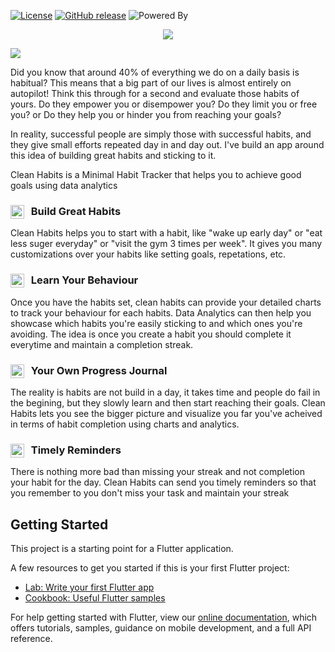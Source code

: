 [![License](https://img.shields.io/badge/License-Apache%202.0-blue.svg)](https://opensource.org/licenses/Apache-2.0?style=flat-square)
[![GitHub release](https://img.shields.io/github/release/clean-apps/CleanHabits.svg)](https://github.com/clean-apps/CleanHabits/releases/latest?style=flat-square)
![Powered By](https://img.shields.io/badge/Powered%20By-Flutter-blue&logo=flutter)

<p align="center">
<img src="https://github.com/clean-apps/CleanHabits/raw/master/marketing/gh-feature-graphic.png?raw=true" />
</p>

<img src="https://github.com/clean-apps/CleanHabits/raw/master/marketing/gh-logo.png?raw=true" />

Did you know that around 40% of everything we do on a daily basis is habitual? This means that a big part of our lives is almost entirely on autopilot! Think this through for a second and evaluate those habits of yours. Do they empower you or disempower you? Do they limit you or free you? or Do they help you or hinder you from reaching your goals?

In reality, successful people are simply those with successful habits, and they give small efforts repeated day in and day out. I've build an app around this idea of building great habits and sticking to it. 

Clean Habits is a Minimal Habit Tracker that helps you to achieve good goals using data analytics

### <img src="https://use.fontawesome.com/releases/v5.1.0/svgs/solid/external-link-alt.svg" width="22" align="left" /> &nbsp; Build Great Habits

Clean Habits helps you to start with a habit, like "wake up early day" or "eat less suger everyday" or "visit the gym 3 times per week". It gives you many customizations over your habits like setting goals, repetations, etc.

### <img src="https://use.fontawesome.com/releases/v5.1.0/svgs/solid/chart-bar.svg" width="22" align="left" /> &nbsp; Learn Your Behaviour

Once you have the habits set, clean habits can provide your detailed charts to track your behaviour for each habits. Data Analytics can then help you showcase which habits you're easily sticking to and which ones you're avoiding. The idea is once you create a habit you should complete it everytime and maintain a completion streak.

### <img src="https://use.fontawesome.com/releases/v5.1.0/svgs/solid/chart-line.svg" width="22" align="left" /> &nbsp; Your Own Progress Journal

The reality is habits are not build in a day, it takes time and people do fail in the begining, but they slowly learn and then start reaching their goals. Clean Habits lets you see the bigger picture and visualize you far you've acheived in terms of habit completion using charts and analytics.

### <img src="https://use.fontawesome.com/releases/v5.1.0/svgs/regular/bell.svg" width="22" align="left" /> &nbsp; Timely Reminders

There is nothing more bad than missing your streak and not completion your habit for the day. Clean Habits can send you timely reminders so that you remember to you don't miss your task and maintain your streak 

## Getting Started

This project is a starting point for a Flutter application.

A few resources to get you started if this is your first Flutter project:

- [Lab: Write your first Flutter app](https://flutter.dev/docs/get-started/codelab)
- [Cookbook: Useful Flutter samples](https://flutter.dev/docs/cookbook)

For help getting started with Flutter, view our
[online documentation](https://flutter.dev/docs), which offers tutorials,
samples, guidance on mobile development, and a full API reference.
